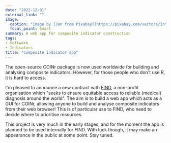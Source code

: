 ```yaml
---
date: "2022-12-01"
external_link: ""
image:
  caption: "Image by [Jan from Pixabay](https://pixabay.com/vectors/interface-internet-program-browser-3614766/)"
  focal_point: Smart
summary: A web app for composite indicator construction
tags:
- Software
- Indicators
title: "Composite indicator app"
---
```


The open-source COINr package is now used worldwide for building and analysing composite indicators. However, for those people who don't use R, it is hard to access.

I'm pleased to announce a new contract with [FIND](https://www.finddx.org/about/#:~:text=FIND%2C%20the%20global%20alliance%20for,of%20sustainable%2C%20resilient%20health%20systems.), a non-profit organisation which "seeks to ensure equitable access to reliable (medical) diagnosis around the world". The aim is to build a web app which acts as a GUI for COINr, allowing anyone to build and analyse composite indicators from their web browser! This is of particular use to FIND, who need to decide where to prioritise resources.

This project is very much in the early stages, and for the moment the app is planned to be used internally for FIND. With luck though, it may make an appearance in the public at some point. Stay tuned.
